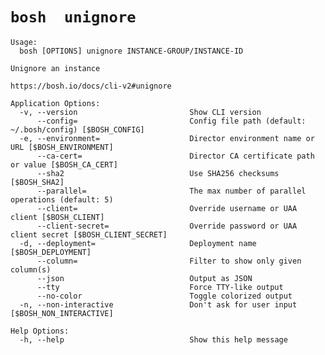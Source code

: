 # `bosh  unignore `

    Usage:
      bosh [OPTIONS] unignore INSTANCE-GROUP/INSTANCE-ID
    
    Unignore an instance
    
    https://bosh.io/docs/cli-v2#unignore
    
    Application Options:
      -v, --version                         Show CLI version
          --config=                         Config file path (default: ~/.bosh/config) [$BOSH_CONFIG]
      -e, --environment=                    Director environment name or URL [$BOSH_ENVIRONMENT]
          --ca-cert=                        Director CA certificate path or value [$BOSH_CA_CERT]
          --sha2                            Use SHA256 checksums [$BOSH_SHA2]
          --parallel=                       The max number of parallel operations (default: 5)
          --client=                         Override username or UAA client [$BOSH_CLIENT]
          --client-secret=                  Override password or UAA client secret [$BOSH_CLIENT_SECRET]
      -d, --deployment=                     Deployment name [$BOSH_DEPLOYMENT]
          --column=                         Filter to show only given column(s)
          --json                            Output as JSON
          --tty                             Force TTY-like output
          --no-color                        Toggle colorized output
      -n, --non-interactive                 Don't ask for user input [$BOSH_NON_INTERACTIVE]
    
    Help Options:
      -h, --help                            Show this help message

